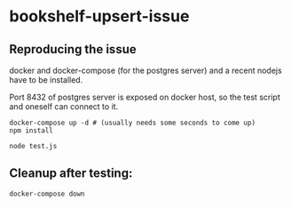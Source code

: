 # bookshelf-upsert-issue

## Reproducing the issue
docker and docker-compose (for the postgres server) and a recent nodejs have to be installed.

Port 8432 of postgres server is exposed on docker host, so the test script and oneself can connect to it.

````
docker-compose up -d # (usually needs some seconds to come up)
npm install

node test.js
````

## Cleanup after testing:
````
docker-compose down
````
